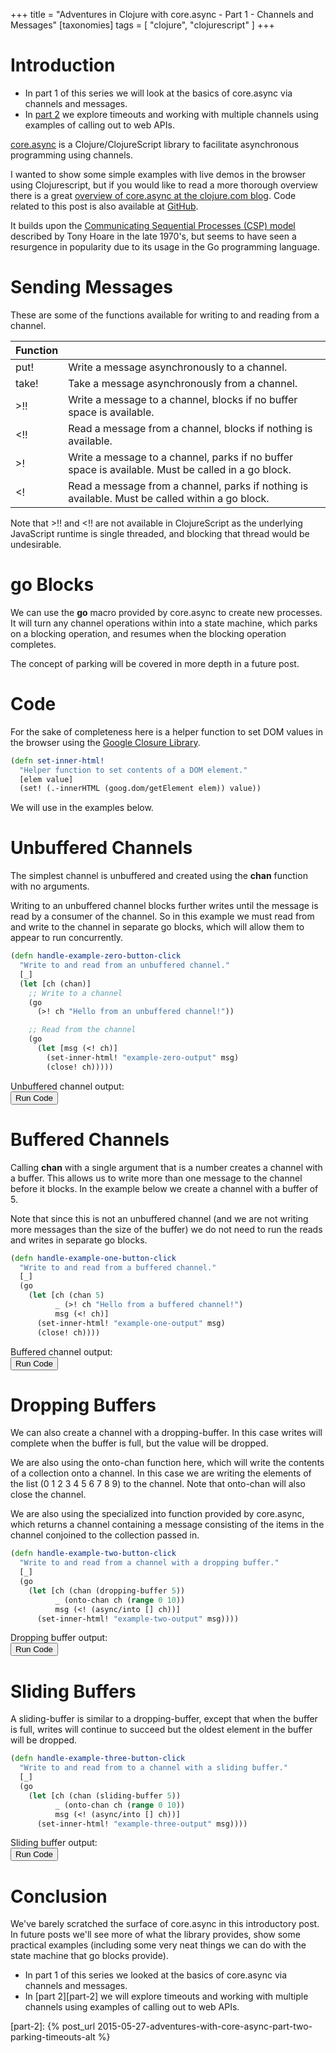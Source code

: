 +++
title = "Adventures in Clojure with core.async - Part 1 - Channels and Messages"
[taxonomies]
tags = [ "clojure", "clojurescript" ]
+++


# Introduction

- In part 1 of this series we will look at the basics of core.async via channels and messages.
- In [part 2](@/blog/2015-05-27-adventures-with-core-async-part-two-parking-timeouts-alt.md) we explore timeouts and working with multiple channels using examples of calling out to web APIs.

[core.async][core-async] is a Clojure/ClojureScript library to facilitate asynchronous programming using channels.

I wanted to show some simple examples with live demos in the browser using Clojurescript, but if you would like to read a more thorough overview there is a great [overview of core.async at the clojure.com blog][core-blog-post]. Code related to this post is also available at [GitHub][source-code].

It builds upon the [Communicating Sequential Processes (CSP) model][csp-wiki] described by Tony Hoare in the late 1970's, but seems to have seen a resurgence in popularity due to its usage in the Go programming language.


[core-async]: https://github.com/clojure/core.async
[core-blog-post]: http://clojure.com/blog/2013/06/28/clojure-core-async-channels.html
[csp-wiki]: http://en.wikipedia.org/wiki/Communicating_sequential_processes
[source-code]: https://github.com/wtfleming/clojurescript-examples/tree/master/core-async-examples


# Sending Messages

These are some of the functions available for writing to and reading from a channel.

| Function |  |
|----------|--------|
|put!      | Write a message asynchronously to a channel.      |
|take! | Take a message asynchronously from a channel. |
| >!! | Write a message to a channel, blocks if no buffer space is available.|
| <!! | Read a message from a channel, blocks if nothing is available.|
| >! | Write a message to a channel, parks if no buffer space is available. Must be called in a go block. |
| <! | Read a message from a channel, parks if nothing is available. Must be called within a go block. |

Note that >!! and <!! are not available in ClojureScript as the underlying JavaScript runtime is single threaded, and blocking that thread would be undesirable.

# go Blocks

We can use the **go** macro provided by core.async to create new processes. It will turn any channel operations within into a state machine, which parks on a blocking operation, and resumes when the blocking operation completes.

The concept of parking will be covered in more depth in a future post.

# Code

For the sake of completeness here is a helper function to set DOM values in the browser using the [Google Closure Library][closure].

[closure]: https://developers.google.com/closure/library/

```clojure
(defn set-inner-html!
  "Helper function to set contents of a DOM element."
  [elem value]
  (set! (.-innerHTML (goog.dom/getElement elem)) value))
```

We will use in the examples below.


# Unbuffered Channels

The simplest channel is unbuffered and created using the **chan** function with no arguments.

Writing to an unbuffered channel blocks further writes until the message is read by a consumer of the channel. So in this example we must read from and write to the channel in separate go blocks, which will allow them to appear to run concurrently.



```clojure
(defn handle-example-zero-button-click
  "Write to and read from an unbuffered channel."
  [_]
  (let [ch (chan)]
    ;; Write to a channel
    (go
      (>! ch "Hello from an unbuffered channel!"))

    ;; Read from the channel
    (go
      (let [msg (<! ch)]
        (set-inner-html! "example-zero-output" msg)
        (close! ch)))))
```


<section>
<span>Unbuffered channel output: </span>
<span id="example-zero-output"></span>
</section>
<button id="example-zero-button">Run Code</button>

# Buffered Channels

Calling **chan** with a single argument that is a number creates a channel with a buffer. This allows us to write more than one message to the channel before it blocks. In the example below we create a channel with a buffer of 5.

Note that since this is not an unbuffered channel (and we are not writing more messages than the size of the buffer) we do not need to run the reads and writes in separate go blocks.

```clojure
(defn handle-example-one-button-click
  "Write to and read from a buffered channel."
  [_]
  (go
    (let [ch (chan 5)
          _ (>! ch "Hello from a buffered channel!")
          msg (<! ch)]
      (set-inner-html! "example-one-output" msg)
      (close! ch))))
```

<section>
<span>Buffered channel output: </span>
<span id="example-one-output"></span>
</section>
<button id="example-one-button">Run Code</button>

# Dropping Buffers

We can also create a channel with a dropping-buffer. In this case writes will complete when the buffer is full, but the value will be dropped.

We are also using the onto-chan function here, which will write the contents of a collection onto a channel. In this case we are writing the elements of the list (0 1 2 3 4 5 6 7 8 9) to the channel. Note that onto-chan will also close the channel.

We are also using the specialized into function provided by core.async, which returns a channel containing a message consisting of the items in the channel conjoined to the collection passed in.

```clojure
(defn handle-example-two-button-click
  "Write to and read from a channel with a dropping buffer."
  [_]
  (go
    (let [ch (chan (dropping-buffer 5))
          _ (onto-chan ch (range 0 10))
          msg (<! (async/into [] ch))]
      (set-inner-html! "example-two-output" msg))))
```

<section>
<span>Dropping buffer output: </span>
<span id="example-two-output"></span>
</section>
<button id="example-two-button">Run Code</button>

# Sliding Buffers

A sliding-buffer is similar to a dropping-buffer, except that when the buffer is full, writes will continue to succeed but the oldest element in the buffer will be dropped.

```clojure
(defn handle-example-three-button-click
  "Write to and read from to a channel with a sliding buffer."
  [_]
  (go
    (let [ch (chan (sliding-buffer 5))
          _ (onto-chan ch (range 0 10))
          msg (<! (async/into [] ch))]
      (set-inner-html! "example-three-output" msg))))
```

<section>
<span>Sliding buffer output: </span>
<span id="example-three-output"></span>
</section>
<button id="example-three-button">Run Code</button>



# Conclusion

We've barely scratched the surface of core.async in this introductory post. In future posts we'll see more of what the library provides, show some practical examples (including some very neat things we can do with the state machine that go blocks provide).

- In part 1 of this series we looked at the basics of core.async via channels and messages.
- In [part 2][part-2] we will explore timeouts and working with multiple channels using examples of calling out to web APIs.


[part-2]: {% post_url 2015-05-27-adventures-with-core-async-part-two-parking-timeouts-alt %}

<script src="/js/core-async-examples.js"> </script>


